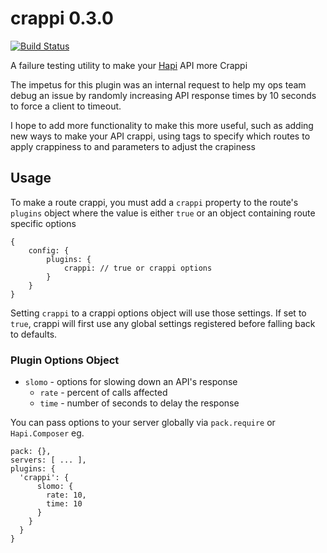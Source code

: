 crappi 0.3.0
======
[![Build Status](https://travis-ci.org/nrdsrfr/crappi.svg?branch=master)](https://travis-ci.org/nrdsrfr/crappi)

A failure testing utility to make your [Hapi](https://github.com/spumko/hapi) API more Crappi

The impetus for this plugin was an internal request to help my ops team debug an issue by randomly increasing API response times by 10 seconds to force a client to timeout.

I hope to add more functionality to make this more useful, such as adding new ways to make your API crappi, using tags to specify which routes to apply crappiness to and parameters to adjust the crapiness

## Usage

To make a route crappi, you must add a `crappi` property to the route's `plugins` object where the value is either `true` or an object containing route specific options

    {
        config: {
            plugins: {
                crappi: // true or crappi options
            }
        }
    }

Setting `crappi` to a crappi options object will use those settings. If set to `true`, crappi will first use any global settings registered before falling back to defaults.


### Plugin Options Object

- `slomo` - options for slowing down an API's response
    - `rate` - percent of calls affected
    - `time` - number of seconds to delay the response


You can pass options to your server globally via `pack.require` or `Hapi.Composer` eg.


    pack: {},
    servers: [ ... ],
    plugins: {
      'crappi': {
          slomo: {
            rate: 10,
            time: 10
          }
        }
      }
    }

